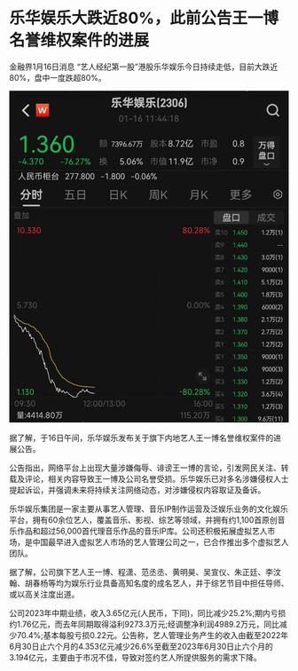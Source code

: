 # 乐华娱乐大跌近80%，此前公告王一博名誉维权案件的进展

金融界1月16日消息 “艺人经纪第一股”港股乐华娱乐今日持续走低，目前大跌近80%，盘中一度跌超80%。

![ff91701315d104d7428abff67c855fa5.jpg](https://raw.githubusercontent.com/qqhsx/qqnews_image/main/2024/01/16/乐华娱乐大跌近80%，此前公告王一博名誉维权案件的进展/ff91701315d104d7428abff67c855fa5.jpg)

据了解，于16日午间，乐华娱乐发布关于旗下内地艺人王一博名誉维权案件的进展公告。

公告指出，网络平台上出现大量涉嫌侮辱、诽谤王一博的言论，引发网民关注、转载及评论，相关内容导致王一博及公司名誉受损。乐华娱乐已对多名涉嫌侵权人士提起诉讼，并强调未来将持续关注网络动态，对涉嫌侵权内容取证及备诉。

乐华娱乐集团是一家主要从事艺人管理、音乐IP制作运营及泛娱乐业务的文化娱乐平台，拥有60余位艺人，覆盖音乐、影视、综艺等领域，并拥有约1,100首原创音乐作品和超过56,000首代理音乐作品的音乐IP库。公司还积极拓展虚拟艺人市场，是中国最早进入虚拟艺人市场的艺人管理公司之一，已合作推出多个虚拟艺人团队。

据了解，公司旗下艺人王一博、程潇、范丞丞、黄明昊、吴宣仪、朱正廷、李汶翰、胡春杨等均为娱乐行业具备高知名度的成名艺人，并于综艺节目中担任导师、或以高关注度出道。

公司2023年中期业绩，收入3.65亿元(人民币，下同)，同比减少25.2%;期内亏损约1.76亿元，而去年同期取得溢利9273.3万元;经调整净利润4989.2万元，同比减少70.4%;基本每股亏损0.22元。公告称，艺人管理业务产生的收入由截至2022年6月30日止六个月的4.353亿元减少26.6%至截至2023年6月30日止六个月的3.194亿元，主要由于市况不佳，导致对签约艺人所提供服务的需求下降。

